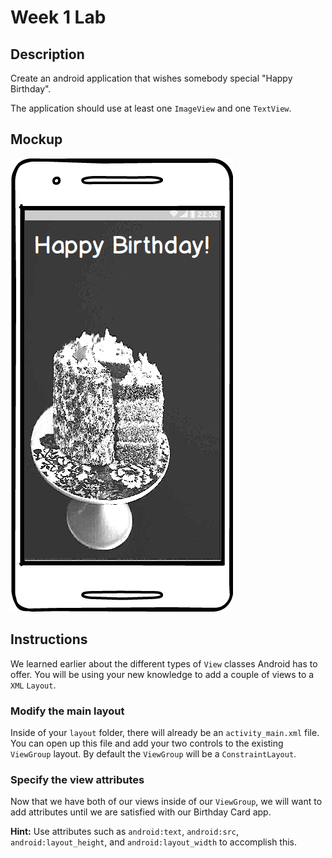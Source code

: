 # Week 1 Lab

## Description

Create an android application that wishes somebody special "Happy Birthday".

The application should use at least one `ImageView` and one `TextView`.

## Mockup

![](../images/Birthday-App.png)

## Instructions

We learned earlier about the different types of `View` classes Android has to offer. You will be using your new knowledge to add a couple of views to a `XML` `Layout`.

### Modify the main layout

Inside of your `layout` folder, there will already be an `activity_main.xml` file. You can open up this file and add your two controls to the existing `ViewGroup` layout. By default the `ViewGroup` will be a `ConstraintLayout`.

### Specify the view attributes

Now that we have both of our views inside of our `ViewGroup`, we will want to add attributes until we are satisfied with our Birthday Card app.

**Hint:** Use attributes such as `android:text`, `android:src`, `android:layout_height`, and `android:layout_width` to accomplish this.